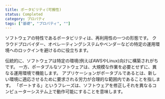 ```yaml
---
title: ポータビリティ(可搬性)
status: Completed
category: プロパティ
tags: ["基礎", "プロパティ", ""]
---
```


ソフトウェアの特性であるポータビリティは、再利用性の一つの形態です。
クラウドプロバイダー、オペレーティングシステムやベンダーなどの特定の運用環境へのロックインを避けるのに役立ちます。

伝統的に、ソフトウェアは特定の環境(例えばAWSやLinux)向けに構築されがちです。
一方、ポータブルなソフトウェアは、大規模な作業を必要とせずに、異なる運用環境で機能します。
アプリケーションがポータブルであるとは、新しい環境に適応させるために要求される労力が合理的な範囲内であることを指します。
「ポートする」というフレーズは、ソフトウェアを修正しそれを異なるコンピューターシステム上で動作可能にすることを意味します。
